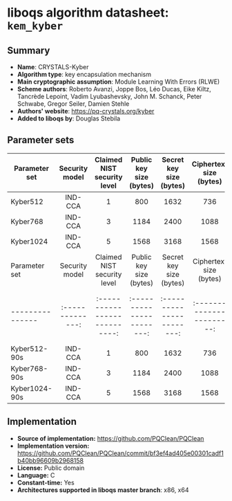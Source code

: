 liboqs algorithm datasheet: `kem_kyber`
=====================================================

Summary
-------

- **Name**: CRYSTALS-Kyber
- **Algorithm type**: key encapsulation mechanism
- **Main cryptographic assumption**: Module Learning With Errors (RLWE)
- **Scheme authors**: Roberto Avanzi, Joppe Bos, Léo Ducas, Eike Kiltz, Tancrède Lepoint, Vadim Lyubashevsky, John M. Schanck, Peter Schwabe, Gregor Seiler, Damien Stehle
- **Authors' website**: https://pq-crystals.org/kyber
- **Added to liboqs by**: Douglas Stebila

Parameter sets
--------------

| Parameter set | Security model | Claimed NIST security level | Public key size (bytes) | Secret key size (bytes) | Ciphertext size (bytes) | Shared secret size (bytes) |
|---------------|:--------------:|:---------------------------:|:-----------------------:|:-----------------------:|:-----------------------:|:--------------------------:|
| Kyber512      |     IND-CCA    |              1              |           800           |          1632           |            736          |             32             |
| Kyber768      |     IND-CCA    |              3              |          1184           |          2400           |           1088          |             32             |
| Kyber1024     |     IND-CCA    |              5              |          1568           |          3168           |           1568          |             32             |
| Parameter set | Security model | Claimed NIST security level | Public key size (bytes) | Secret key size (bytes) | Ciphertext size (bytes) | Shared secret size (bytes) |
|---------------|:--------------:|:---------------------------:|:-----------------------:|:-----------------------:|:-----------------------:|:--------------------------:|
| Kyber512-90s  |     IND-CCA    |              1              |           800           |          1632           |            736          |             32             |
| Kyber768-90s  |     IND-CCA    |              3              |          1184           |          2400           |           1088          |             32             |
| Kyber1024-90s |     IND-CCA    |              5              |          1568           |          3168           |           1568          |             32             |

Implementation
--------------

- **Source of implementation:** https://github.com/PQClean/PQClean
- **Implementation version:** https://github.com/PQClean/PQClean/commit/bf3ef4ad405e00301cadf1b40bb96609b2968158
- **License:** Public domain
- **Language:** C
- **Constant-time:** Yes
- **Architectures supported in liboqs master branch**: x86, x64
